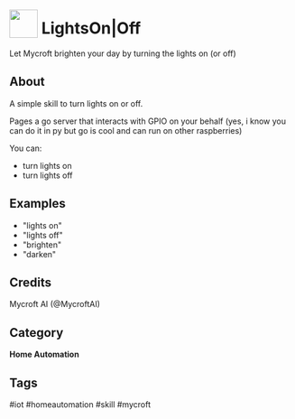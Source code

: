 # <img src='https://raw.githack.com/FortAwesome/Font-Awesome/master/svgs/solid/lightbulb.svg' card_color='#22a7f0' width='50' height='50' style='vertical-align:bottom'/> LightsOn|Off
 Let Mycroft brighten your day by turning the lights on (or off)

## About 
A simple skill to turn lights on or off.

Pages a go server that interacts with GPIO on your behalf (yes, i know you can do it in py but go is cool and can run on other raspberries)
 
 You can:
 * turn lights on
 * turn lights off
 
 ## Examples 
* "lights on"
* "lights off"
* "brighten"
* "darken"

## Credits 
Mycroft AI (@MycroftAI)

## Category
**Home Automation**

## Tags
#iot
#homeautomation
#skill
#mycroft


